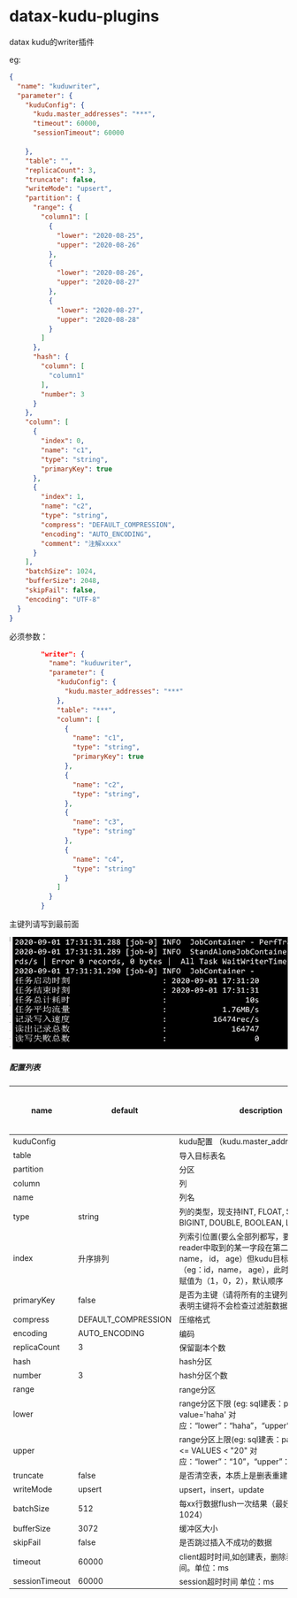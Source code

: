# datax-kudu-plugins
datax kudu的writer插件



eg:

```json
{
  "name": "kuduwriter",
  "parameter": {
    "kuduConfig": {
      "kudu.master_addresses": "***",
      "timeout": 60000,
      "sessionTimeout": 60000

    },
    "table": "",
    "replicaCount": 3,
    "truncate": false,
    "writeMode": "upsert",
    "partition": {
      "range": {
        "column1": [
          {
            "lower": "2020-08-25",
            "upper": "2020-08-26"
          },
          {
            "lower": "2020-08-26",
            "upper": "2020-08-27"
          },
          {
            "lower": "2020-08-27",
            "upper": "2020-08-28"
          }
        ]
      },
      "hash": {
        "column": [
          "column1"
        ],
        "number": 3
      }
    },
    "column": [
      {
        "index": 0,
        "name": "c1",
        "type": "string",
        "primaryKey": true
      },
      {
        "index": 1,
        "name": "c2",
        "type": "string",
        "compress": "DEFAULT_COMPRESSION",
        "encoding": "AUTO_ENCODING",
        "comment": "注解xxxx"
      }
    ],
    "batchSize": 1024,
    "bufferSize": 2048,
    "skipFail": false,
    "encoding": "UTF-8"
  }
}
```

必须参数：

```json
        "writer": {
          "name": "kuduwriter",
          "parameter": {
            "kuduConfig": {
              "kudu.master_addresses": "***"
            },
            "table": "***",
            "column": [
              {
                "name": "c1",
                "type": "string",
                "primaryKey": true
              },
              {
                "name": "c2",
                "type": "string",
              },
              {
                "name": "c3",
                "type": "string"
              },
              {
                "name": "c4",
                "type": "string"
              }
            ]
          }
        }
```

主键列请写到最前面



![image-20200901193148188](image-20200901193148188.png)

##### 配置列表

| name           | default             | description                                                  | 是否必须 |
| -------------- | ------------------- | ------------------------------------------------------------ | -------- |
| kuduConfig     |                     | kudu配置 （kudu.master_addresses等）                         | 是       |
| table          |                     | 导入目标表名                                                 | 是       |
| partition      |                     | 分区                                                         | 否       |
| column         |                     | 列                                                           | 是       |
| name           |                     | 列名                                                         | 是       |
| type           | string              | 列的类型，现支持INT, FLOAT, STRING, BIGINT, DOUBLE, BOOLEAN, LONG。 | 否       |
| index          | 升序排列            | 列索引位置(要么全部列都写，要么都不写)，如reader中取到的某一字段在第二位置（eg： name， id， age）但kudu目标表结构不同（eg：id，name， age），此时就需要将index赋值为（1，0，2），默认顺序（0，1，2） | 否       |
| primaryKey     | false               | 是否为主键（请将所有的主键列写在前面）,不表明主键将不会检查过滤脏数据 | 否       |
| compress       | DEFAULT_COMPRESSION | 压缩格式                                                     | 否       |
| encoding       | AUTO_ENCODING       | 编码                                                         | 否       |
| replicaCount   | 3                   | 保留副本个数                                                 | 否       |
| hash           |                     | hash分区                                                     | 否       |
| number         | 3                   | hash分区个数                                                 | 否       |
| range          |                     | range分区                                                    | 否       |
| lower          |                     | range分区下限 (eg: sql建表：partition value='haha' 对应：“lower”：“haha”，“upper”：“haha\000”) | 否       |
| upper          |                     | range分区上限(eg: sql建表：partition "10" <= VALUES < "20"                                                                     对应：“lower”：“10”，“upper”：“20”) | 否       |
| truncate       | false               | 是否清空表，本质上是删表重建                                 | 否       |
| writeMode      | upsert              | upsert，insert，update                                       | 否       |
| batchSize      | 512                 | 每xx行数据flush一次结果（最好不要超过1024）                  | 否       |
| bufferSize     | 3072                | 缓冲区大小                                                   | 否       |
| skipFail       | false               | 是否跳过插入不成功的数据                                     | 否       |
| timeout        | 60000               | client超时时间,如创建表，删除表操作的超时时间。单位：ms      | 否       |
| sessionTimeout | 60000               | session超时时间 单位：ms                                     | 否       |








